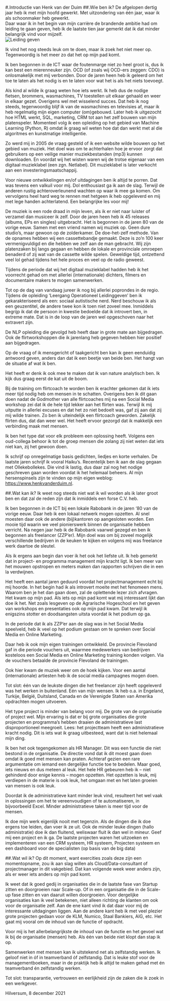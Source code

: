 #.Introductie van Henk van der Duim
##.Wie ben ik?
De afgelopen dertig jaar heb ik met mijn hoofd gewerkt. Met uitzondering van één jaar, waar ik als schoonmaker heb gewerkt.  
Daar waar ik in het begin van mijn carrière de brandende ambitie had om leiding te gaan geven, heb ik de laatste tien jaar gemerkt dat ik dat minder belangrijk vind voor mijzelf.  
![Leiding geven](../00_includes/henk.jpg)

Ik vind het nog steeds leuk om te doen, maar ik zoek het niet meer op. Tegenwoordig is het meer zo dat het op mijn pad komt.

Ik ben begonnen in de ICT waar de foutenmarge niet zo heel groot is, dus ik kan best een mierenneuker zijn. OCD (of zoals wij OCD-ers zeggen: CDO) is onlosmakelijk met mij verbonden. Door de jaren heen heb ik geleerd om het toe te laten als het nodig is en te laten voor wat het is als het niets toevoegt.

Als kind al wilde ik graag weten hoe iets werkt. Ik heb dus de nodige fietsen, brommers, wasmachines, TV toestellen uit elkaar gehaald en weer in elkaar gezet. Overigens wel met wisselend succes. Dat heb ik nog steeds, tegenwoordig blijf ik van de wasmachines en televisies af, maar ik heb regelmatig mijn eigen computer (om)gebouwd. Later heb ik uitgezocht hoe HTML werkt, SQL, marketing, CRM tot aan het zelf bouwen van mijn platenspeler. Momenteel volg ik een opleiding op het gebied van Machine Learning (Python, R) omdat ik graag wil weten hoe dat dan werkt met al die algoritmes en kunstmatige intelligentie.

Zo werd mij in 2005 de vraag gesteld of ik een website wilde bouwen op het gebied van muziek. Het doel was om te achterhalen hoe je ervoor zorgt dat gebruikers op een veilige manier muziekbestanden (mp3) kunnen downloaden. En voordat wij het wisten waren wij de trotse eigenaar van een digitaal muzieklabel (een zgn. Netlabel). Dit muzieklabel is later verkocht aan een investeringsmaatschappij.

Voor nieuwe ontwikkelingen en/of uitdagingen ben ik altijd te porren. Dat was tevens een valkuil voor mij. Dol enthousiast ga ik aan de slag. Terwijl de anderen rustig achteroverleunend wachten op waar ik mee ga komen. Om vervolgens heel hard weg te rennen met hetgeen ik heb opgeleverd en mij met lege handen achterlatend. Een belangrijke les voor mij!

De muziek is een rode draad in mijn leven, als ik er niet naar luister of verzamel dan musiceer ik zelf. Door de jaren heen heb ik 45 releases (albums, EPs en singles) uitgebracht. Het is begonnen in de jaren 80 van de vorige eeuw. Samen met een vriend namen wij muziek op. Geen dure studio’s, maar gewoon op de zolderkamer. De doe-het-zelf methode. Van de opnames hebben wij een cassettebandje gemaakt. Deze is zo’n 100 keer vermenigvuldigd en die hebben we zelf aan de man gebracht. Wij zijn platenzaken bij langs gegaan en hebben de lokale en provinciale omroepen benaderd of zij wat van de cassette wilde spelen. Geweldige tijd, ontzettend veel lol gehad tijdens het hele proces en veel op de radio geweest.

Tijdens de periode dat wij het digitaal muzieklabel hadden heb ik het voorrecht gehad om met allerlei (internationale) dichters, filmers en documentaire makers te mogen samenwerken.

Tot op de dag van vandaag jureer ik nog bij allerlei poprondes in de regio.
Tijdens de opleiding ‘Leergang Operationeel Leidinggeven’ ben ik gekarakteriseerd als een: sociaal autistische nerd. Nerd beschouw ik als een geuzentitel, de andere twee kon ik toen niet zoveel mee. Inmiddels begrijp ik dat de persoon in kwestie bedoelde dat ik introvert ben, in extreme mate. Dat is in de loop van de jaren wel opgeschoven naar het extravert zijn.

De NLP opleiding die gevolgd heb heeft daar in grote mate aan bijgedragen. Ook de flirtworkshoppen die ik jarenlang heb gegeven hebben hier positief aan bijgedragen.

Op de vraag of ik mensgericht of taakgericht ben kan ik geen eenduidig antwoord geven, anders dan dat ik een beetje van beide ben. Het hangt van de situatie af wat ik ben.

Het heeft er denk ik ook mee te maken dat ik van nature analytisch ben. Ik kijk dus graag eerst de kat uit de boom.

Bij de training om flirtcoach te worden ben ik erachter gekomen dat ik iets meer tijd nodig heb om mensen in te schatten. Overigens ben ik dit gaan doen nadat de Godmother van alle flirtcoaches mij na een Social Media workshop zei dat ik de hele tijd lekker aan het flirten was. Terwijl ik mij uitputte in allerlei excuses en dat het zo niet bedoelt was, gaf zij aan dat zij mij wilde trainen. Zo ben ik uiteindelijk een flirtcoach geworden. Zakelijk flirten dus, dat dan weer wel. Het heeft ervoor gezorgd dat ik makkelijk een verbinding maak met mensen.

Ik ben het type dat voor elk probleem een oplossing heeft. Volgens een oud-collega behoor ik tot de groep mensen die zolang zij niet weten dat iets niet kan, zij het gewoon doen.

Ik schrijf op onregelmatige basis gedichten, liedjes en korte verhalen. De laatste jaren schrijf ik vooral Haiku’s. Recentelijk ben ik aan de slag gegaan met Ollekebollekes. Die vind ik lastig, dus daar zal nog het nodige geschreven gaan worden voordat ik het helemaal beheers. Al mijn hersenspinsels zijn te vinden op mijn eigen weblog: https://www.henkvanderduim.nl.

##.Wat kan ik?
Ik weet nog steeds niet wat ik wil worden als ik later groot ben en dat zal de reden zijn dat ik inmiddels een forse C.V. heb.

Ik ben begonnen in de ICT bij een lokale Rabobank in de jaren ‘80 van de vorige eeuw. Daar heb ik een lokaal netwerk mogen opzetten. Al snel moesten daar ook de andere (bij)kantoren op aangesloten worden. Een mooie tijd waarin we veel pionierswerk binnen de organisatie hebben verricht. Na negen jaar heb ik de Rabobank vaarwel gezegd en ben ik begonnen als freelancer (ZZP’er). Mijn doel was om bij zoveel mogelijk verschillende bedrijven in de keuken te kijken en volgens mij was freelance werk daartoe de sleutel.

Als ik ergens aan begin dan voer ik het ook het liefste uit. Ik heb gemerkt dat in project- en programma management mijn kracht ligt. Ik ben meer van het mouwen opstropen en meters maken dan rapporten schrijven die in een la verdwijnen.

Het heeft een aantal jaren geduurd voordat het projectmanagement echt bij mij hoorde. In het begin had ik als introvert moeite met het fenomeen mens. Waarom ben je het dan gaan doen, zal de oplettende lezer zich afvragen. Het kwam op mijn pad. Als iets op mijn pad komt wat mij interessant lijkt dan doe ik het. Net zoals lesgeven op de Agrarische Hogeschool en het geven van workshops en presentaties ook op mijn pad kwam. Dat terwijl ik enigszins stotter en doodsangsten uitsta voordat ik het podium op ga.

In de periode dat ik als ZZP’er aan de slag was in het Social Media speelveld, heb ik veel op het podium gestaan om te spreken over Social Media en Online Marketing.

Daar heb ik ook mijn eigen trainingen ontwikkeld. De provincie Flevoland gaf in die periode vouchers uit, waarmee medewerkers van bedrijven kosteloos een Social Media en Online Marketing training konden volgen. Via de vouchers betaalde de provincie Flevoland de trainingen.

Ook hier kwam de muziek weer om de hoek kijken. Voor een aantal (internationale) artiesten heb ik de social media campagnes mogen doen.

Tot slot: één van de leukste dingen die het freelancer zijn heeft opgeleverd was het werken in buitenland. Eén van mijn wensen. Ik heb o.a. in Engeland, Turkije, België, Duitsland, Canada en de Verenigde Staten van Amerika opdrachten mogen uitvoeren.

Het type project is minder van belang voor mij. De grote van de organisatie of project wel. Mijn ervaring is dat er bij grote organisaties die grote projecten en programma’s hebben draaien de administratieve last disproportioneel meegroeit. Lees: het projectteam heeft een administratieve kracht nodig. Dit is iets wat ik graag uitbesteed, want dat is niet helemaal mijn ding.

Ik ben het ook tegengekomen als HR Manager. Dit was een functie die niet bestond in de organisatie. De directie vond dat ik dit moest gaan doen omdat ik goed met mensen kan praten. Achteraf gezien een rare argumentatie om iemand een dergelijke functie toe te bedelen. Maar goed, iets nieuws en dus meteen al leuk. Het hele HR gebeuren heb ik – niet gehinderd door enige kennis – mogen opzetten. Het opzetten is leuk, mij verdiepen in de materie is ook leuk, het omgaan met en het laten groeien van mensen is ook leuk.

Doordat ik de administratieve kant minder leuk vind, resulteert het wel vaak in oplossingen om het te vereenvoudigen of te automatiseren, in bijvoorbeeld Excel. Minder administratieve taken is meer tijd voor de mensen.

Ik doe mijn werk eigenlijk nooit met tegenzin. Als de dingen die ik doe ergens toe leiden, dan voer ik ze uit. Ook de minder leuke dingen (hallo administratie) doe ik dan fluitend, weliswaar fluit ik dan wel in mineur. Geef mij een project en ik ga. De laatste projecten waren het uitzoeken en implementeren van een CRM systeem, HR systeem, Projecten systeem en een dashboard voor de specialisten (op basis van de big data)

##.Wat wil ik?
Op dit moment, want exercities zoals deze zijn een momentopname, zou ik aan slag willen als Cloud/Data-consultant of projectmanager in dit vakgebied. Dat kan volgende week weer anders zijn, als er weer iets anders op mijn pad komt.

Ik weet dat ik goed gedij in organisaties die in de laatste fase van Startup zitten en doorgroeien naar Scale-up. Of in een organisatie die in de Scale-up fase zitten en van daaruit willen doorgroeien. Voor dergelijke organisaties kan ik veel betekenen, niet alleen richting de klanten om ook voor de organisatie zelf. Aan de ene kant vind ik dat daar voor mij de interessante uitdagingen liggen. Aan de andere kant heb ik met veel plezier grote projecten gedaan voor de KLM, Numico, Staal Bankiers, AIG, etc. Het gaat mij vooral om de inhoud van de functie of opdracht.

Voor mij is het allerbelangrijkste de inhoud van de functie en het gevoel wat ik bij de organisatie (mensen) heb. Als één van beide niet klopt dan stap ik op.

Samenwerken met mensen kan ik uitstekend net als zelfstandig werken. Ik geloof niet in óf in teamverband óf zelfstandig. Dat is leuke stof voor de managementboeken, maar in de praktijk heb ik altijd te maken gehad met én teamverband én zelfstandig werken.

Tot slot: transparantie, vertrouwen en eerlijkheid zijn de zaken die ik zoek in een werkgever.

Hilversum, 8 december 2021